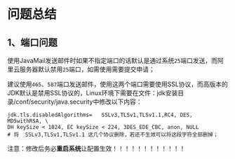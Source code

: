 # 问题总结

## 1、端口问题

使用JavaMail发送邮件时如果不指定端口的话默认是通过系统`25`端口发送，而阿里云服务器默认禁用`25`端口，如需使用需要提交申请；

建议使用`465`、`587`端口发送邮件，使用这两个端口需要使用SSL协议，而高版本的JDK默认是禁用SSL协议的，Linux环境下需要在文件：jdk安装目录/conf/security/java.security中修改以下内容：

```shell
jdk.tls.disabledAlgorithms=   SSLv3,TLSv1,TLSv1.1,RC4, DES, MD5withRSA, \
DH keySize < 1024, EC keySize < 224, 3DES_EDE_CBC, anon, NULL
# 将  SSLv3,TLSv1,TLSv1.1 这几个协议删除，若还不生效可以将这段字符全部删掉；
```

注意：修改后务必**重启系统**让配置生效！！！！！！！！！！！！



